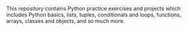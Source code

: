 This repository contains Python practice exercises and projects which includes Python basics, lists, tuples, conditionals and loops, functions, arrays, classes and objects, and so much more.
